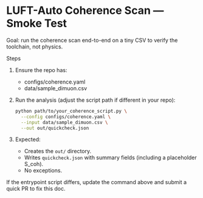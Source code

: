 # LUFT-Auto Coherence Scan — Smoke Test

Goal: run the coherence scan end-to-end on a tiny CSV to verify the toolchain, not physics.

Steps
1) Ensure the repo has:
   - configs/coherence.yaml
   - data/sample_dimuon.csv

2) Run the analysis (adjust the script path if different in your repo):
   ```bash
   python path/to/your_coherence_script.py \
     --config configs/coherence.yaml \
     --input data/sample_dimuon.csv \
     --out out/quickcheck.json
   ```

3) Expected:
   - Creates the `out/` directory.
   - Writes `quickcheck.json` with summary fields (including a placeholder S_coh).
   - No exceptions.

If the entrypoint script differs, update the command above and submit a quick PR to fix this doc.
